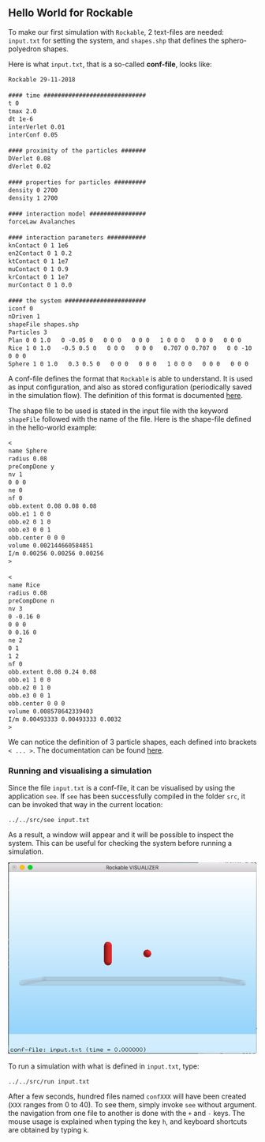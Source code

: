 ## Hello World for Rockable 

To make our first simulation with `Rockable`, 2 text-files are needed: `input.txt` for setting the system, and `shapes.shp` that defines the sphero-polyedron shapes.

Here is what `input.txt`, that is a so-called **conf-file**, looks like:

```
Rockable 29-11-2018

#### time #############################
t 0
tmax 2.0
dt 1e-6
interVerlet 0.01
interConf 0.05

#### proximity of the particles #######
DVerlet 0.08
dVerlet 0.02

#### properties for particles #########
density 0 2700
density 1 2700

#### interaction model ################
forceLaw Avalanches

#### interaction parameters ###########
knContact 0 1 1e6
en2Contact 0 1 0.2
ktContact 0 1 1e7
muContact 0 1 0.9
krContact 0 1 1e7
murContact 0 1 0.0

#### the system #######################
iconf 0
nDriven 1
shapeFile shapes.shp
Particles 3
Plan 0 0 1.0   0 -0.05 0   0 0 0   0 0 0   1 0 0 0   0 0 0   0 0 0
Rice 1 0 1.0   -0.5 0.5 0   0 0 0   0 0 0   0.707 0 0.707 0   0 0 -10   0 0 0
Sphere 1 0 1.0   0.3 0.5 0   0 0 0   0 0 0   1 0 0 0   0 0 0   0 0 0
```

A conf-file defines the format that `Rockable` is able to understand. It is used as input configuration, and also as stored configuration (periodically saved in the simulation flow). The definition of this format is documented [here](https://richefeu.gitbook.io/cdm/dem/format-of-configuration-files-conf-files).

The shape file to be used is stated in the input file with the keyword `shapeFile` followed with the name of the file. Here is the shape-file defined in the hello-world example:

```
<
name Sphere
radius 0.08
preCompDone y
nv 1
0 0 0
ne 0
nf 0
obb.extent 0.08 0.08 0.08
obb.e1 1 0 0
obb.e2 0 1 0
obb.e3 0 0 1
obb.center 0 0 0
volume 0.002144660584851
I/m 0.00256 0.00256 0.00256
>

<
name Rice
radius 0.08
preCompDone n
nv 3
0 -0.16 0
0 0 0
0 0.16 0
ne 2
0 1
1 2
nf 0
obb.extent 0.08 0.24 0.08
obb.e1 1 0 0
obb.e2 0 1 0
obb.e3 0 0 1
obb.center 0 0 0
volume 0.008578642339403
I/m 0.00493333 0.00493333 0.0032
>
```

We can notice the definition of 3 particle shapes, each defined into brackets `< ... >`. The documentation can be found [here](https://richefeu.gitbook.io/cdm/dem/syntax-for-shape-files).

### Running and visualising a simulation

Since the file `input.txt` is a conf-file, it can be visualised by using the application `see`. If `see` has been successfully compiled in the folder `src`, it can be invoked that way in the current location:

```
../../src/see input.txt
```

As a result, a window will appear and it will be possible to inspect the system. This can be useful for checking the system before running a simulation.

![](see_input.png)


To run a simulation with what is defined in `input.txt`, type:

```
../../src/run input.txt
```

After a few seconds, hundred files named `confXXX` will have been created (`XXX` ranges from 0 to 40). To see them, simply invoke `see` without argument. the navigation from one file to another is done with the `+` and `-` keys. The mouse usage is explained when typing the key `h`, and keyboard shortcuts are obtained by typing `k`. 